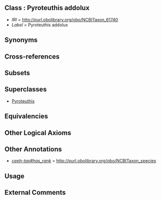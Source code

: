 
## Class : Pyroteuthis addolux

 * *IRI* = http://purl.obolibrary.org/obo/NCBITaxon_61740
 * *Label* = Pyroteuthis addolux

## Synonyms


## Cross-references


## Subsets


## Superclasses

 * [Pyroteuthis](../../NCBITaxon/39/NCBITaxon_61739.md)

## Equivalencies


## Other Logical Axioms


## Other Annotations

 * *[ceph-tax#has_rank](../../ceph-tax#has/nk/ceph-tax#has_rank.md)* = http://purl.obolibrary.org/obo/NCBITaxon_species

## Usage


## External Comments

